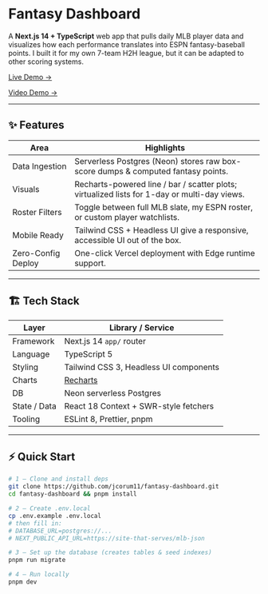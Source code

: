 # Fantasy Dashboard

A **Next.js 14 + TypeScript** web app that pulls daily MLB player data and visualizes how each performance translates into ESPN fantasy-baseball points. I built it for my own 7-team H2H league, but it can be adapted to other scoring systems.

[Live Demo →](https://fantasy-dashboard-phi.vercel.app)

[Video Demo →](https://www.loom.com/share/06fd3adc246d4eaa8d0170f01e1268d7)

---

## ✨ Features

| Area | Highlights |
| ---- | ---------- |
| Data Ingestion | Serverless Postgres (Neon) stores raw box-score dumps & computed fantasy points. |
| Visuals | Recharts-powered line / bar / scatter plots; virtualized lists for 1-day or multi-day views. |
| Roster Filters | Toggle between full MLB slate, my ESPN roster, or custom player watchlists. |
| Mobile Ready | Tailwind CSS + Headless UI give a responsive, accessible UI out of the box. |
| Zero-Config Deploy | One-click Vercel deployment with Edge runtime support. |

---

## 🏗 Tech Stack

| Layer | Library / Service |
| ----- | ----------------- |
| Framework | Next.js 14 `app/` router |
| Language | TypeScript 5 |
| Styling | Tailwind CSS 3, Headless UI components |
| Charts | [Recharts](https://recharts.org) |
| DB | Neon serverless Postgres |
| State / Data | React 18 Context + SWR-style fetchers |
| Tooling | ESLint 8, Prettier, pnpm |

---

## ⚡ Quick Start

```bash
# 1 — Clone and install deps
git clone https://github.com/jcorum11/fantasy-dashboard.git
cd fantasy-dashboard && pnpm install

# 2 — Create .env.local
cp .env.example .env.local
# then fill in:
# DATABASE_URL=postgres://...
# NEXT_PUBLIC_API_URL=https://site-that-serves/mlb-json

# 3 — Set up the database (creates tables & seed indexes)
pnpm run migrate

# 4 — Run locally
pnpm dev
